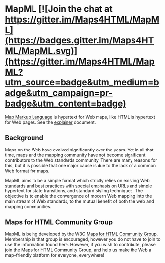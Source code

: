 # MapML [![Join the chat at https://gitter.im/Maps4HTML/MapML](https://badges.gitter.im/Maps4HTML/MapML.svg)](https://gitter.im/Maps4HTML/MapML?utm_source=badge&utm_medium=badge&utm_campaign=pr-badge&utm_content=badge)

[Map Markup Language](https://maps4html.org/MapML-Specification/spec/) is hypertext for Web maps, like HTML is hypertext for Web pages. See the [explainer](https://github.com/Maps4HTML/MapML-Proposal) document.

## Background

Maps on the Web have evolved significantly over the years.  Yet in all that time, maps and the mapping community have not become significant contributors to the Web standards community.  There are many reasons for this, but it is possible that one major cause is due to the lack of a common Web format for maps.

MapML aims to be a simple format which strictly relies on existing Web standards and best practices with special emphasis on URLs and simple hypertext for state transitions, and standard styling techniques.  The objective is to enable the convergence of modern Web mapping into the main stream of Web standards, to the mutual benefit of both the web and mapping communities.

## Maps for HTML Community Group

MapML is being developed by the W3C [Maps for HTML Community Group](https://www.w3.org/community/maps4html/).  Membership in that group is encouraged, however you do not have to join to use the information found here.  However, if you wish to contribute, please join the Maps for HTML Community Group, and help us make the Web a map-friendly platform for everyone, everywhere!
